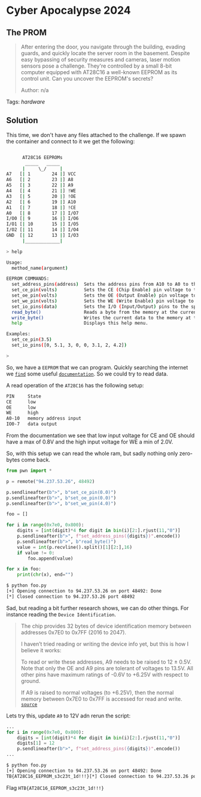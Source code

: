 # Cyber Apocalypse 2024

## The PROM

> After entering the door, you navigate through the building, evading guards, and quickly locate the server room in the basement. Despite easy bypassing of security measures and cameras, laser motion sensors pose a challenge. They're controlled by a small 8-bit computer equipped with AT28C16 a well-known EEPROM as its control unit. Can you uncover the EEPROM's secrets?
> 
> Author: n/a
> 

Tags: _hardware_

## Solution
This time, we don't have any files attached to the challenge. If we spawn the container and connect to it we get the following:

```bash

      AT28C16 EEPROMs
       _____   _____
      |     \_/     |
A7   [| 1        24 |] VCC
A6   [| 2        23 |] A8
A5   [| 3        22 |] A9
A4   [| 4        21 |] !WE
A3   [| 5        20 |] !OE
A2   [| 6        19 |] A10
A1   [| 7        18 |] !CE
A0   [| 8        17 |] I/O7
I/O0 [| 9        16 |] I/O6
I/O1 [| 10       15 |] I/O5
I/O2 [| 11       14 |] I/O4
GND  [| 12       13 |] I/O3
      |_____________|

> help

Usage:
  method_name(argument)

EEPROM COMMANDS:
  set_address_pins(address)  Sets the address pins from A10 to A0 to the specified values.
  set_ce_pin(volts)          Sets the CE (Chip Enable) pin voltage to the specified value.
  set_oe_pin(volts)          Sets the OE (Output Enable) pin voltage to the specified value.
  set_we_pin(volts)          Sets the WE (Write Enable) pin voltage to the specified value.
  set_io_pins(data)          Sets the I/O (Input/Output) pins to the specified data values.
  read_byte()                Reads a byte from the memory at the current address.
  write_byte()               Writes the current data to the memory at the current address.
  help                       Displays this help menu.

Examples:
  set_ce_pin(3.5)
  set_io_pins([0, 5.1, 3, 0, 0, 3.1, 2, 4.2])

>
```

So, we have a `EEPROM` that we can program. Quickly searching the internet we [`find`](http://cva.stanford.edu/classes/cs99s/datasheets/at28c16.pdf) some useful [`documentation`](https://leap.tardate.com/playground/eeprom/at28c16/peprogrammer/). So we could try to read data.

A read operation of the `AT28C16` has the following setup:

```bash
PIN     State
CE      low
OE      low
WE      high
A0-10   memory address input
IO0-7   data output
```

From the documentation we see that low input voltage for CE and OE should have a max of 0.8V and the high input voltage for WE a min of 2.0V. 

So, with this setup we can read the whole ram, but sadly nothing only zero-bytes come back.

```python
from pwn import *

p = remote("94.237.53.26", 48492)

p.sendlineafter(b">", b"set_ce_pin(0.0)")
p.sendlineafter(b">", b"set_oe_pin(0.0)")
p.sendlineafter(b">", b"set_we_pin(4.0)")

foo = []

for i in range(0x7e0, 0x800):
    digits = [int(digit)*4 for digit in bin(i)[2:].rjust(11,"0")]
    p.sendlineafter(b">", f"set_address_pins({digits})".encode())
    p.sendlineafter(b">", b"read_byte()")
    value = int(p.recvline().split()[1][2:],16)
    if value != 0:
        foo.append(value)

for x in foo:
    print(chr(x), end="")
```

```bash
$ python foo.py
[+] Opening connection to 94.237.53.26 on port 48492: Done
­[*] Closed connection to 94.237.53.26 port 48492
```

Sad, but reading a bit further research shows, we can do other things. For instance reading the `Device Identification`.

> The chip provides 32 bytes of device identification memory between addresses 0x7E0 to 0x7FF (2016 to 2047).
> 
> I haven’t tried reading or writing the device info yet, but this is how I believe it works:
> 
> To read or write these addresses, A9 needs to be raised to 12 ± 0.5V. Note that only the OE and A9 pins are tolerant of voltages to 13.5V. All other pins have maximum ratings of -0.6V to +6.25V with respect to ground.
> 
> If A9 is raised to normal voltages (to +6.25V), then the normal memory between 0x7E0 to 0x7FF is accessed for read and write.
[`source`](
https://leap.tardate.com/playground/eeprom/at28c16/peprogrammer/)

Lets try this, update `A9` to 12V adn rerun the script:

```python
...
for i in range(0x7e0, 0x800):
    digits = [int(digit)*4 for digit in bin(i)[2:].rjust(11,"0")]
    digits[1] = 12
    p.sendlineafter(b">", f"set_address_pins({digits})".encode())
...
```

```bash
$ python foo.py
[+] Opening connection to 94.237.53.26 on port 48492: Done
­TB{AT28C16_EEPROM_s3c23t_1d!!!}[*] Closed connection to 94.237.53.26 port 48492
```

Flag `HTB{AT28C16_EEPROM_s3c23t_1d!!!}`